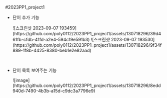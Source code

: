 #2023PP1_project1
- 단어 추가 기능
  <p>![스크린샷 2023-09-07 193459](https://github.com/poly0112/2023PP1_project1/assets/130718296/39d461fb-cfdb-41fd-a2e4-594c19e591b3)
  ![스크린샷 2023-09-07 193530](https://github.com/poly0112/2023PP1_project1/assets/130718296/9f34f889-1f8b-4425-8380-beb1e2e82aad)<p/><br/>
- 단어 목록 보여주는 기능
  <p>![image](https://github.com/poly0112/2023PP1_project1/assets/130718296/8edd940d-7490-4b3b-a15d-c9dc3a7796e9)<p/><br/>
